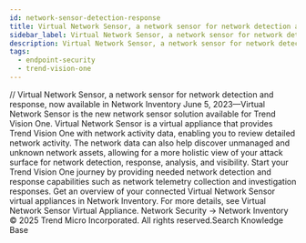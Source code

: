 ```yaml
---
id: network-sensor-detection-response
title: Virtual Network Sensor, a network sensor for network detection and response, now available in Network Inventory
sidebar_label: Virtual Network Sensor, a network sensor for network detection and response, now available in Network Inventory
description: Virtual Network Sensor, a network sensor for network detection and response, now available in Network Inventory
tags:
  - endpoint-security
  - trend-vision-one
---
```


/*<![CDATA[*/ $('#title').html($('meta[name=map-description]').attr('content')); /*]]>*/ Virtual Network Sensor, a network sensor for network detection and response, now available in Network Inventory June 5, 2023—Virtual Network Sensor is the new network sensor solution available for Trend Vision One. Virtual Network Sensor is a virtual appliance that provides Trend Vision One with network activity data, enabling you to review detailed network activity. The network data can also help discover unmanaged and unknown network assets, allowing for a more holistic view of your attack surface for network detection, response, analysis, and visibility. Start your Trend Vision One journey by providing needed network detection and response capabilities such as network telemetry collection and investigation responses. Get an overview of your connected Virtual Network Sensor virtual appliances in Network Inventory. For more details, see Virtual Network Sensor Virtual Appliance. Network Security → Network Inventory © 2025 Trend Micro Incorporated. All rights reserved.Search Knowledge Base
